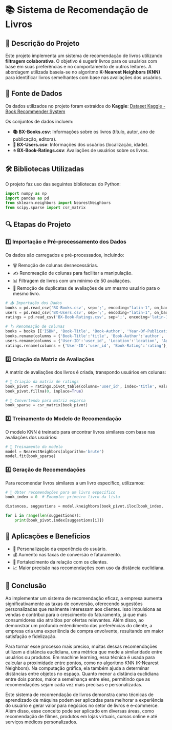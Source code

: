 # 📚 Sistema de Recomendação de Livros

## 📖 Descrição do Projeto
Este projeto implementa um sistema de recomendação de livros utilizando **filtragem colaborativa**. O objetivo é sugerir livros para os usuários com base em suas preferências e no comportamento de outros leitores. A abordagem utilizada baseia-se no algoritmo **K-Nearest Neighbors (KNN)** para identificar livros semelhantes com base nas avaliações dos usuários.

## 🔗 Fonte de Dados
Os dados utilizados no projeto foram extraídos do **Kaggle**:
[Dataset Kaggle - Book Recommender System](https://www.kaggle.com/datasets/rxsraghavagrawal/book-recommender-system)

Os conjuntos de dados incluem:
- **📚 BX-Books.csv**: Informações sobre os livros (título, autor, ano de publicação, editora).
- **👤 BX-Users.csv**: Informações dos usuários (localização, idade).
- **⭐ BX-Book-Ratings.csv**: Avaliações de usuários sobre os livros.

## 🛠 Bibliotecas Utilizadas
O projeto faz uso das seguintes bibliotecas do Python:

```python
import numpy as np
import pandas as pd
from sklearn.neighbors import NearestNeighbors
from scipy.sparse import csr_matrix
```

## 🔍 Etapas do Projeto

### 1️⃣ Importação e Pré-processamento dos Dados
Os dados são carregados e pré-processados, incluindo:
- 🗑 Remoção de colunas desnecessárias.
- ✍️ Renomeação de colunas para facilitar a manipulação.
- 📊 Filtragem de livros com um mínimo de 50 avaliações.
- 🔄 Remoção de duplicatas de avaliações de um mesmo usuário para o mesmo livro.

```python
# 📥 Importação dos Dados
books = pd.read_csv('BX-Books.csv', sep=';', encoding="latin-1", on_bad_lines='skip')
users = pd.read_csv('BX-Users.csv', sep=';', encoding="latin-1", on_bad_lines='skip')
ratings = pd.read_csv('BX-Book-Ratings.csv', sep=';', encoding='latin-1', on_bad_lines='skip')

# 🏷 Renomeação de colunas
books = books [['ISBN', 'Book-Title', 'Book-Author', 'Year-Of-Publication', 'Publisher']]
books.rename(columns = {'Book-Title':'title', 'Book-Author':'author', 'Year-Of-Publication':'year', 'Publisher':'publisher'}, inplace=True)
users.rename(columns = {'User-ID':'user_id', 'Location':'location', 'Age':'age'}, inplace=True)
ratings.rename(columns = {'User-ID':'user_id', 'Book-Rating':'rating'}, inplace=True)
```

### 2️⃣ Criação da Matriz de Avaliações
A matriz de avaliações dos livros é criada, transpondo usuários em colunas:

```python
# 🔄 Criação da matriz de ratings
book_pivot = ratings.pivot_table(columns='user_id', index='title', values="rating")
book_pivot.fillna(0, inplace=True)

# 🔢 Convertendo para matriz esparsa
book_sparse = csr_matrix(book_pivot)
```

### 3️⃣ Treinamento do Modelo de Recomendação
O modelo KNN é treinado para encontrar livros similares com base nas avaliações dos usuários:

```python
# 🤖 Treinamento do modelo
model = NearestNeighbors(algorithm='brute')
model.fit(book_sparse)
```

### 4️⃣ Geração de Recomendações
Para recomendar livros similares a um livro específico, utilizamos:

```python
# 📌 Obter recomendações para um livro específico
book_index = 0  # Exemplo: primeiro livro da lista

distances, suggestions = model.kneighbors(book_pivot.iloc[book_index, :].values.reshape(1, -1))

for i in range(len(suggestions)):
    print(book_pivot.index[suggestions[i]])
```

## 🚀 Aplicações e Benefícios
- 🎯 Personalização da experiência do usuário.
- 💰 Aumento nas taxas de conversão e faturamento.
- 🔗 Fortalecimento da relação com os clientes.
- 📈 Maior precisão nas recomendações com uso da distância euclidiana.

## 🎯 Conclusão
Ao implementar um sistema de recomendação eficaz, a empresa aumenta significativamente as taxas de conversão, oferecendo sugestões personalizadas que realmente interessam aos clientes. Isso impulsiona as vendas e contribui para o crescimento do faturamento, já que mais consumidores são atraídos por ofertas relevantes. Além disso, ao demonstrar um profundo entendimento das preferências do cliente, a empresa cria uma experiência de compra envolvente, resultando em maior satisfação e fidelização.

Para tornar esse processo mais preciso, muitas dessas recomendações utilizam a distância euclidiana, uma métrica que mede a similaridade entre usuários ou produtos. Em machine learning, essa técnica é usada para calcular a proximidade entre pontos, como no algoritmo KNN (K-Nearest Neighbors). Na computação gráfica, ela também ajuda a determinar distâncias entre objetos no espaço. Quanto menor a distância euclidiana entre dois pontos, maior a semelhança entre eles, permitindo que as recomendações sejam cada vez mais precisas e personalizadas.

Este sistema de recomendação de livros demonstra como técnicas de aprendizado de máquina podem ser aplicadas para melhorar a experiência do usuário e gerar valor para negócios no setor de livros e e-commerce. Além disso, esse conceito pode ser aplicado em diversas áreas, como recomendação de filmes, produtos em lojas virtuais, cursos online e até serviços médicos personalizados.

